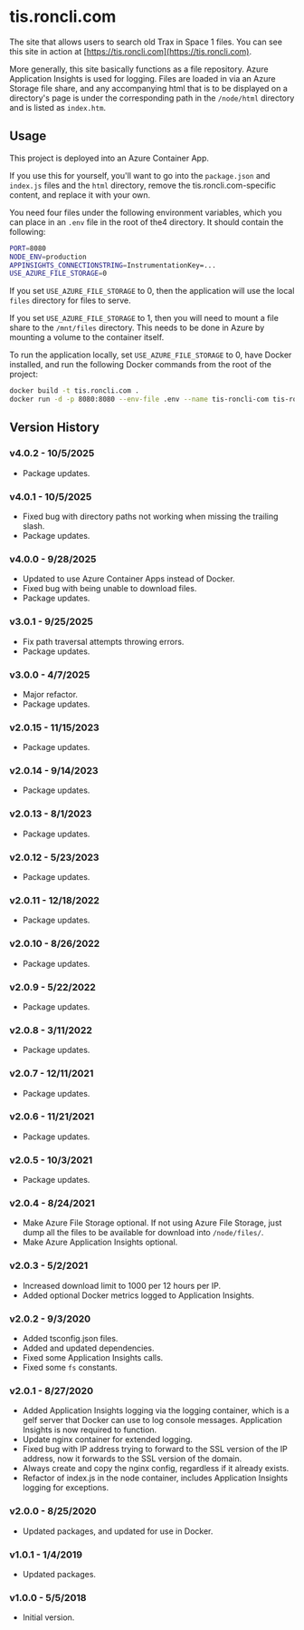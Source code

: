 # tis.roncli.com
The site that allows users to search old Trax in Space 1 files.  You can see this site in action at [https://tis.roncli.com](https://tis.roncli.com).

More generally, this site basically functions as a file repository.  Azure Application Insights is used for logging.  Files are loaded in via an Azure Storage file share, and any accompanying html that is to be displayed on a directory's page is under the corresponding path in the `/node/html` directory and is listed as `index.htm`.

## Usage

This project is deployed into an Azure Container App.

If you use this for yourself, you'll want to go into the `package.json` and `index.js` files and the `html` directory, remove the tis.roncli.com-specific content, and replace it with your own.

You need four files under the following environment variables, which you can place in an `.env` file in the root of the4 directory.  It should contain the following:

```sh
PORT=8080
NODE_ENV=production
APPINSIGHTS_CONNECTIONSTRING=InstrumentationKey=...
USE_AZURE_FILE_STORAGE=0
```

If you set `USE_AZURE_FILE_STORAGE` to 0, then the application will use the local `files` directory for files to serve.

If you set `USE_AZURE_FILE_STORAGE` to 1, then you will need to mount a file share to the `/mnt/files` directory.  This needs to be done in Azure by mounting a volume to the container itself.

To run the application locally, set `USE_AZURE_FILE_STORAGE` to 0, have Docker installed, and run the following Docker commands from the root of the project:

```sh
docker build -t tis.roncli.com .
docker run -d -p 8080:8080 --env-file .env --name tis-roncli-com tis-roncli-com
```

## Version History

### v4.0.2 - 10/5/2025
* Package updates.

### v4.0.1 - 10/5/2025
* Fixed bug with directory paths not working when missing the trailing slash.
* Package updates.

### v4.0.0 - 9/28/2025
* Updated to use Azure Container Apps instead of Docker.
* Fixed bug with being unable to download files.
* Package updates.

### v3.0.1 - 9/25/2025
* Fix path traversal attempts throwing errors.
* Package updates.

### v3.0.0 - 4/7/2025
* Major refactor.
* Package updates.

### v2.0.15 - 11/15/2023
* Package updates.

### v2.0.14 - 9/14/2023
* Package updates.

### v2.0.13 - 8/1/2023
* Package updates.

### v2.0.12 - 5/23/2023
* Package updates.

### v2.0.11 - 12/18/2022
* Package updates.

### v2.0.10 - 8/26/2022
* Package updates.

### v2.0.9 - 5/22/2022
* Package updates.

### v2.0.8 - 3/11/2022
* Package updates.

### v2.0.7 - 12/11/2021
* Package updates.

### v2.0.6 - 11/21/2021
* Package updates.

### v2.0.5 - 10/3/2021
* Package updates.

### v2.0.4 - 8/24/2021
* Make Azure File Storage optional.  If not using Azure File Storage, just dump all the files to be available for download into `/node/files/`.
* Make Azure Application Insights optional.

### v2.0.3 - 5/2/2021
* Increased download limit to 1000 per 12 hours per IP.
* Added optional Docker metrics logged to Application Insights.

### v2.0.2 - 9/3/2020
* Added tsconfig.json files.
* Added and updated dependencies.
* Fixed some Application Insights calls.
* Fixed some `fs` constants.

### v2.0.1 - 8/27/2020
* Added Application Insights logging via the logging container, which is a gelf server that Docker can use to log console messages.  Application Insights is now required to function.
* Update nginx container for extended logging.
* Fixed bug with IP address trying to forward to the SSL version of the IP address, now it forwards to the SSL version of the domain.
* Always create and copy the nginx config, regardless if it already exists.
* Refactor of index.js in the node container, includes Application Insights logging for exceptions.

### v2.0.0 - 8/25/2020
* Updated packages, and updated for use in Docker.

### v1.0.1 - 1/4/2019
* Updated packages.

### v1.0.0 - 5/5/2018
* Initial version.
